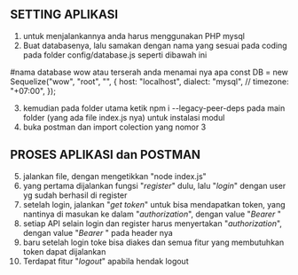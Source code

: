 SETTING APLIKASI
----------------

1. untuk menjalankannya anda harus menggunakan PHP mysql
2. Buat databasenya, lalu samakan dengan nama yang sesuai pada coding pada folder config/database.js seperti dibawah ini 

#nama database wow atau terserah anda menamai nya apa 
const DB = new Sequelize("wow", "root", "", {
  host: "localhost",
  dialect: "mysql",
  // timezone: "+07:00",
});

3. kemudian pada folder utama ketik npm i --legacy-peer-deps pada main folder (yang ada file index.js nya) untuk instalasi modul
4. buka postman dan import colection yang nomor 3

PROSES APLIKASI dan POSTMAN
---------------------------

5. jalankan file, dengan mengetikkan "node index.js"
6. yang pertama dijalankan fungsi "*register*" dulu, lalu "*login*" dengan user yg sudah berhasil di register 
7. setelah login, jalankan "*get token*" untuk bisa mendapatkan token, yang nantinya di masukan ke dalam "*authorization*", dengan value "*Bearer <token>*"
8. setiap API selain login dan register harus menyertakan "*authorization*", dengan value "*Bearer <token>*" pada header nya
9. baru setelah login toke bisa diakes dan semua fitur yang membutuhkan token dapat dijalankan
10. Terdapat fitur "*logout*" apabila hendak logout
